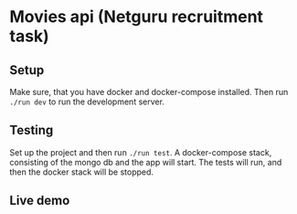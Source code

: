 # Movies api (Netguru recruitment task)

## Setup

Make sure, that you have docker and docker-compose installed.
Then run `./run dev` to run the development server.

## Testing
Set up the project and then run `./run test`. A docker-compose stack, consisting
of the mongo db and the app will start. The tests will run, and then the docker stack
will be stopped.

## Live demo

